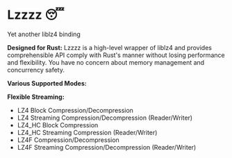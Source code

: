 # Lzzzz 😴
Yet another liblz4 binding

**Designed for Rust:** Lzzzz is a high-level wrapper of liblz4 and provides comprehensible API comply with Rust's manner without losing performance and flexibility. You have no concern about memory management and concurrency safety.

**Various Supported Modes:**

**Flexible Streaming:**

- LZ4 Block Compression/Decompression
- LZ4 Streaming Compression/Decompression (Reader/Writer)
- LZ4_HC Block Compression
- LZ4_HC Streaming Compression (Reader/Writer)
- LZ4F Compression/Decompression
- LZ4F Streaming Compression/Decompression (Reader/Writer)
